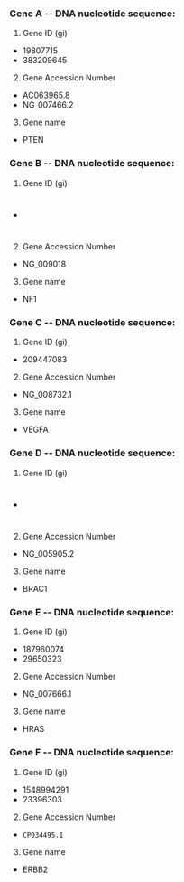 ### Gene A -- DNA nucleotide sequence:
1. Gene ID (gi)
  * 19807715
  * 383209645


2. Gene Accession Number
  * AC063965.8
  * NG_007466.2


3. Gene name
  * PTEN

### Gene B -- DNA nucleotide sequence:
1. Gene ID (gi)
  * #


2. Gene Accession Number
  * NG_009018

3. Gene name
  * NF1

### Gene C -- DNA nucleotide sequence:
1. Gene ID (gi)
  * 209447083

2. Gene Accession Number
  * NG_008732.1


3. Gene name
  * VEGFA

### Gene D -- DNA nucleotide sequence:
1. Gene ID (gi)
  * #


2. Gene Accession Number
  * NG_005905.2


3. Gene name
  * BRAC1


### Gene E -- DNA nucleotide sequence:
1. Gene ID (gi)
  * 187960074
  * 29650323


2. Gene Accession Number
  * NG_007666.1

3. Gene name
  * HRAS


### Gene F -- DNA nucleotide sequence:
1. Gene ID (gi)
  * 1548994291
  * 23396303


2. Gene Accession Number
  * 	CP034495.1

3. Gene name
  * ERBB2
